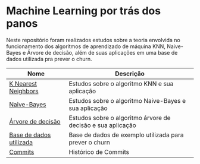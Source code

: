 # Machine Learning por trás dos panos

Neste repositório foram realizados estudos sobre a teoria envolvida no funcionamento dos algoritmos de aprendizado de máquina KNN, Naive-Bayes e Árvore de decisão, além de suas aplicações em uma base de dados utilizada pra prever o churn.

| Nome | Descrição |
| -- | --|
| [K Nearest Neighbors](https://github.com/lucasbalponti/machine-learning-por-tras-dos-panos/blob/main/1%20-%20K%20Nearest%20Neighbors.ipynb) | Estudos sobre o algoritmo KNN e sua aplicação |
| [Naive-Bayes](https://github.com/lucasbalponti/machine-learning-por-tras-dos-panos/blob/main/2%20-%20Naive-Bayes.ipynb) | Estudos sobre o algoritmo Naive-Bayes e sua aplicação |
| [Árvore de decisão](https://github.com/lucasbalponti/machine-learning-por-tras-dos-panos/blob/main/3%20-%20%C3%81rvore%20de%20decis%C3%A3o.ipynb) | Estudos sobre o algoritmo árvore de decisão e sua aplicação |
| [Base de dados utilizada](https://github.com/lucasbalponti/machine-learning-por-tras-dos-panos/blob/main/churn-bigml-80.csv) | Base de dados de exemplo utilizada para prever o churn |
| [Commits](https://github.com/lucasbalponti/machine-learning-por-tras-dos-panos/commits/main) | Histórico de Commits |